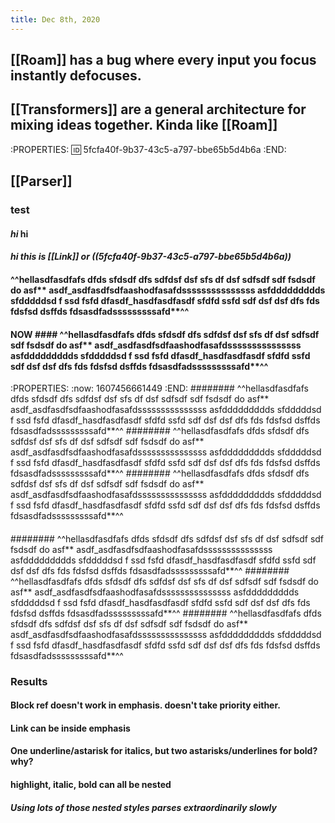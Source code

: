 ```yaml
---
title: Dec 8th, 2020
---
```


## [[Roam]] has a bug where every input you focus instantly defocuses.
## [[Transformers]] are a general architecture for mixing ideas together. Kinda like  [[Roam]]
:PROPERTIES:
:id: 5fcfa40f-9b37-43c5-a797-bbe65b5d4b6a
:END:
## [[Parser]]
### test
#### *hi* **hi**
#### *hi this is [[Link]] or ((5fcfa40f-9b37-43c5-a797-bbe65b5d4b6a))*
#### ^^hellasdfasdfafs dfds  sfdsdf dfs  sdfdsf dsf sfs df dsf sdfsdf sdf fsdsdf do asf** asdf_asdfasdfsdfaashodfasafdsssssssssssssss asfddddddddds sfdddddsd f ssd fsfd dfasdf_hasdfasdfasdf sfdfd ssfd sdf dsf dsf dfs fds fdsfsd dsffds  fdsasdfadsssssssssafd**^^
#### NOW #### ^^hellasdfasdfafs dfds  sfdsdf dfs  sdfdsf dsf sfs df dsf sdfsdf sdf fsdsdf do asf** asdf_asdfasdfsdfaashodfasafdsssssssssssssss asfddddddddds sfdddddsd f ssd fsfd dfasdf_hasdfasdfasdf sfdfd ssfd sdf dsf dsf dfs fds fdsfsd dsffds  fdsasdfadsssssssssafd**^^
:PROPERTIES:
:now: 1607456661449
:END:
######## ^^hellasdfasdfafs dfds  sfdsdf dfs  sdfdsf dsf sfs df dsf sdfsdf sdf fsdsdf do asf** asdf_asdfasdfsdfaashodfasafdsssssssssssssss asfddddddddds sfdddddsd f ssd fsfd dfasdf_hasdfasdfasdf sfdfd ssfd sdf dsf dsf dfs fds fdsfsd dsffds  fdsasdfadsssssssssafd**^^
######## ^^hellasdfasdfafs dfds  sfdsdf dfs  sdfdsf dsf sfs df dsf sdfsdf sdf fsdsdf do asf** asdf_asdfasdfsdfaashodfasafdsssssssssssssss asfddddddddds sfdddddsd f ssd fsfd dfasdf_hasdfasdfasdf sfdfd ssfd sdf dsf dsf dfs fds fdsfsd dsffds  fdsasdfadsssssssssafd**^^
######## ^^hellasdfasdfafs dfds  sfdsdf dfs  sdfdsf dsf sfs df dsf sdfsdf sdf fsdsdf do asf** asdf_asdfasdfsdfaashodfasafdsssssssssssssss asfddddddddds sfdddddsd f ssd fsfd dfasdf_hasdfasdfasdf sfdfd ssfd sdf dsf dsf dfs fds fdsfsd dsffds  fdsasdfadsssssssssafd**^^
####
######## ^^hellasdfasdfafs dfds  sfdsdf dfs  sdfdsf dsf sfs df dsf sdfsdf sdf fsdsdf do asf** asdf_asdfasdfsdfaashodfasafdsssssssssssssss asfddddddddds sfdddddsd f ssd fsfd dfasdf_hasdfasdfasdf sfdfd ssfd sdf dsf dsf dfs fds fdsfsd dsffds  fdsasdfadsssssssssafd**^^
######## ^^hellasdfasdfafs dfds  sfdsdf dfs  sdfdsf dsf sfs df dsf sdfsdf sdf fsdsdf do asf** asdf_asdfasdfsdfaashodfasafdsssssssssssssss asfddddddddds sfdddddsd f ssd fsfd dfasdf_hasdfasdfasdf sfdfd ssfd sdf dsf dsf dfs fds fdsfsd dsffds  fdsasdfadsssssssssafd**^^
######## ^^hellasdfasdfafs dfds  sfdsdf dfs  sdfdsf dsf sfs df dsf sdfsdf sdf fsdsdf do asf** asdf_asdfasdfsdfaashodfasafdsssssssssssssss asfddddddddds sfdddddsd f ssd fsfd dfasdf_hasdfasdfasdf sfdfd ssfd sdf dsf dsf dfs fds fdsfsd dsffds  fdsasdfadsssssssssafd**^^
####
### Results
#### Block ref doesn't work in emphasis. doesn't take priority either.
#### Link can be inside emphasis
#### One underline/astarisk for italics, but two astarisks/underlines for bold? why?
#### highlight, italic, bold can all be nested
##### Using lots of those nested styles parses extraordinarily slowly
####
